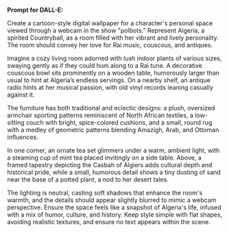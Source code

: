 **Prompt for DALL-E:**

Create a cartoon-style digital wallpaper for a character's personal space viewed through a webcam in the show "polbots." Represent Algeria, a spirited Countryball, as a room filled with her vibrant and lively personality. The room should convey her love for Rai music, couscous, and antiques. 

Imagine a cozy living room adorned with lush indoor plants of various sizes, swaying gently as if they could hum along to a Rai tune. A decorative couscous bowl sits prominently on a wooden table, humorously larger than usual to hint at Algeria’s endless servings. On a nearby shelf, an antique radio hints at her musical passion, with old vinyl records leaning casually against it.

The furniture has both traditional and eclectic designs: a plush, oversized armchair sporting patterns reminiscent of North African textiles, a low-sitting couch with bright, spice-colored cushions, and a small, round rug with a medley of geometric patterns blending Amazigh, Arab, and Ottoman influences.

In one corner, an ornate tea set glimmers under a warm, ambient light, with a steaming cup of mint tea placed invitingly on a side table. Above, a framed tapestry depicting the Casbah of Algiers adds cultural depth and historical pride, while a small, humorous detail shows a tiny dusting of sand near the base of a potted plant, a nod to her desert tales.

The lighting is neutral, casting soft shadows that enhance the room's warmth, and the details should appear slightly blurred to mimic a webcam perspective. Ensure the space feels like a snapshot of Algeria's life, infused with a mix of humor, culture, and history. Keep style simple with flat shapes, avoiding realistic textures, and ensure no text appears within the scene.